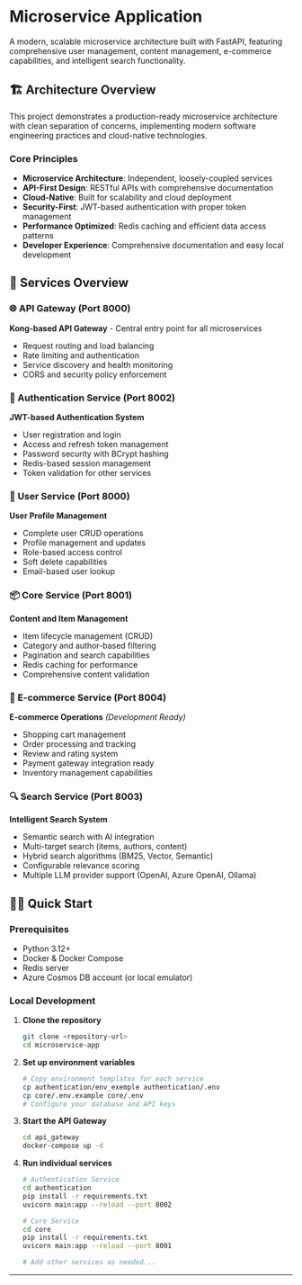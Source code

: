 # Microservice Application

A modern, scalable microservice architecture built with FastAPI, featuring comprehensive user management, content management, e-commerce capabilities, and intelligent search functionality.

## 🏗️ Architecture Overview

This project demonstrates a production-ready microservice architecture with clean separation of concerns, implementing modern software engineering practices and cloud-native technologies.

### Core Principles

- **Microservice Architecture**: Independent, loosely-coupled services
- **API-First Design**: RESTful APIs with comprehensive documentation
- **Cloud-Native**: Built for scalability and cloud deployment
- **Security-First**: JWT-based authentication with proper token management
- **Performance Optimized**: Redis caching and efficient data access patterns
- **Developer Experience**: Comprehensive documentation and easy local development

## 🚀 Services Overview

### 🌐 API Gateway (Port 8000)
**Kong-based API Gateway** - Central entry point for all microservices
- Request routing and load balancing
- Rate limiting and authentication
- Service discovery and health monitoring
- CORS and security policy enforcement

### 🔐 Authentication Service (Port 8002)
**JWT-based Authentication System**
- User registration and login
- Access and refresh token management
- Password security with BCrypt hashing
- Redis-based session management
- Token validation for other services

### 👥 User Service (Port 8000)
**User Profile Management**
- Complete user CRUD operations
- Profile management and updates
- Role-based access control
- Soft delete capabilities
- Email-based user lookup

### 📦 Core Service (Port 8001)
**Content and Item Management**
- Item lifecycle management (CRUD)
- Category and author-based filtering
- Pagination and search capabilities
- Redis caching for performance
- Comprehensive content validation

### 🛒 E-commerce Service (Port 8004)
**E-commerce Operations** *(Development Ready)*
- Shopping cart management
- Order processing and tracking
- Review and rating system
- Payment gateway integration ready
- Inventory management capabilities

### 🔍 Search Service (Port 8003)
**Intelligent Search System**
- Semantic search with AI integration
- Multi-target search (items, authors, content)
- Hybrid search algorithms (BM25, Vector, Semantic)
- Configurable relevance scoring
- Multiple LLM provider support (OpenAI, Azure OpenAI, Ollama)

## 🏃‍♂️ Quick Start

### Prerequisites
- Python 3.12+
- Docker & Docker Compose
- Redis server
- Azure Cosmos DB account (or local emulator)

### Local Development

1. **Clone the repository**
   ```bash
   git clone <repository-url>
   cd microservice-app
   ```

2. **Set up environment variables**
   ```bash
   # Copy environment templates for each service
   cp authentication/env_exemple authentication/.env
   cp core/.env.example core/.env
   # Configure your database and API keys
   ```

3. **Start the API Gateway**
   ```bash
   cd api_gateway
   docker-compose up -d
   ```

4. **Run individual services**
   ```bash
   # Authentication Service
   cd authentication
   pip install -r requirements.txt
   uvicorn main:app --reload --port 8002

   # Core Service
   cd core
   pip install -r requirements.txt
   uvicorn main:app --reload --port 8001

   # Add other services as needed...
   ```
---


